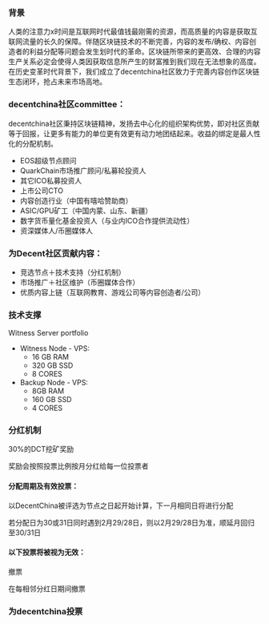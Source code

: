 
### 背景

人类的注意力x时间是互联网时代最值钱最刚需的资源，而高质量的内容是获取互联网流量的长久的保障。伴随区块链技术的不断完善，内容的发布/确权、内容创造者的利益分配等问题会发生划时代的革命。区块链所带来的更高效、合理的内容生产关系必定会使得人类因获取信息所产生的财富推到我们现在无法想象的高度。在历史变革时代背景下，我们成立了decentchina社区致力于完善内容创作区块链生态闭环，抢占未来市场高地。

### decentchina社区committee：

decentchina社区秉持区块链精神，发扬去中心化的组织架构优势，即对社区贡献等于回报，让更多有能力的单位更有效更有动力地团结起来。收益的绑定是最人性化的分配机制。
- EOS超级节点顾问
- QuarkChain市场推广顾问/私募轮投资人
- 其它ICO私募投资人
- 上市公司CTO
- 内容创造行业（中国有嘻哈赞助商）
- ASIC/GPU矿工（中国内蒙、山东、新疆）
- 数字货币量化基金投资人（与业内ICO合作提供流动性）
- 资深媒体人/币圈媒体人

### 为Decent社区贡献内容：
- 竞选节点＋技术支持（分红机制）
- 市场推广＋社区维护（币圈媒体合作）
- 优质内容上链（互联网教育、游戏公司等内容创造者/公司）

### 技术支撑

Witness Server portfolio
-	Witness Node - VPS:
    - 16 GB RAM
    - 320 GB SSD
    - 8 CORES
- Backup Node - VPS:  
  - 8GB RAM
  - 160 GB SSD
  -	4 CORES
  
### 分红机制

30%的DCT挖矿奖励

奖励会按照投票比例按月分红给每一位投票者

#### 分配周期及有效投票：

以DecentChina被评选为节点之日起开始计算，下一月相同日将进行分配

若分配日为30或31日同时遇到2月29/28日，则以2月29/28日为准，顺延月回归至30/31日

#### 以下投票将被视为无效：

撤票

在每相邻分红日期间撤票

### 为decentchina投票

